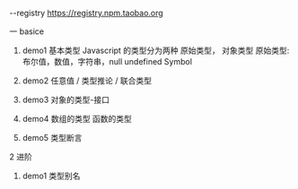 --registry https://registry.npm.taobao.org


一  basice
1. demo1 基本类型
Javascript 的类型分为两种 原始类型， 对象类型
原始类型:  布尔值，数值，字符串，null undefined Symbol


2. demo2 任意值 / 类型推论 / 联合类型

3. demo3 对象的类型-接口

4. demo4 数组的类型 函数的类型

5. demo5 类型断言


2 进阶

1. demo1 类型别名